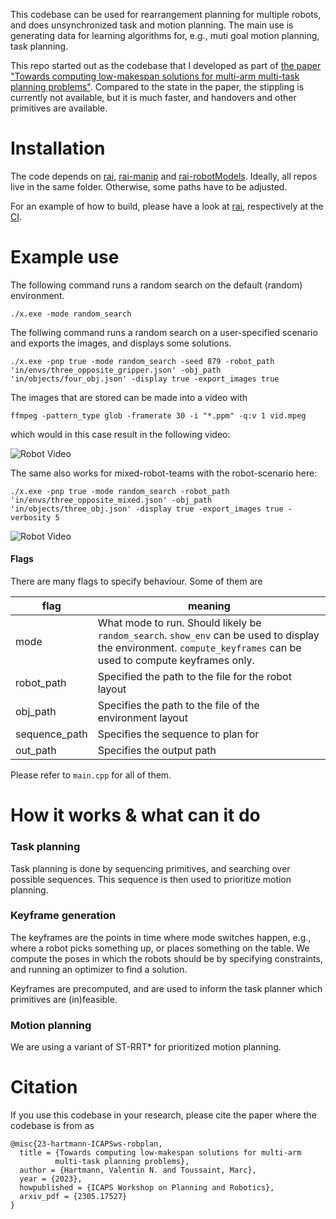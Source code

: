 This codebase can be used for rearrangement planning for multiple robots, and does unsynchronized task and motion planning.
The main use is generating data for learning algorithms for, e.g., muti goal motion planning, task planning.

This repo started out as the codebase that I developed as part of [the paper "Towards computing low-makespan solutions for multi-arm multi-task planning problems"](https://vhartmann.com/robplan-low-makespan/).
Compared to the state in the paper, the stippling is currently not available, but it is much faster, and handovers and other primitives are available.

# Installation
The code depends on [rai](https://github.com/vhartman/rai/tree/changes), [rai-manip](https://github.com/vhartman/rai-manip) and [rai-robotModels](https://github.com/vhartman/rai-robotModels).
Ideally, all repos live in the same folder. Otherwise, some paths have to be adjusted.

For an example of how to build, please have a look at [rai](https://github.com/vhartman/rai/tree/changes), respectively at the [CI](https://github.com/vhartman/24-data-gen/actions).

# Example use
The following command runs a random search on the default (random) environment.
```
./x.exe -mode random_search
```

The follwing command runs a random search on a user-specified scenario and exports the images, and displays some solutions.
```
./x.exe -pnp true -mode random_search -seed 879 -robot_path 'in/envs/three_opposite_gripper.json' -obj_path 'in/objects/four_obj.json' -display true -export_images true
```

The images that are stored can be made into a video with 
```
ffmpeg -pattern_type glob -framerate 30 -i "*.ppm" -q:v 1 vid.mpeg
```
which would in this case result in the following video:

![Robot Video](./example/example.gif)

The same also works for mixed-robot-teams with the robot-scenario here:
```
./x.exe -pnp true -mode random_search -robot_path 'in/envs/three_opposite_mixed.json' -obj_path 'in/objects/three_obj.json' -display true -export_images true -verbosity 5
```

![Robot Video](./example/example_mixed.gif)


#### Flags
There are many flags to specify behaviour. Some of them are

| flag | meaning |
|---|---|
| mode | What mode to run. Should likely be `random_search`. `show_env` can be used to display the environment. `compute_keyframes` can be used to compute keyframes only. |
| robot_path | Specified the path to the file for the robot layout |
| obj_path | Specifies the path to the file of the environment layout |
| sequence_path | Specifies the sequence to plan for |
| out_path | Specifies the output path |

Please refer to `main.cpp` for all of them.

# How it works & what can it do

### Task planning
Task planning is done by sequencing primitives, and searching over possible sequences.
This sequence is then used to prioritize motion planning.

### Keyframe generation
The keyframes are the points in time where mode switches happen, e.g., where a robot picks something up, or places something on the table.
We compute the poses in which the robots should be by specifying constraints, and running an optimizer to find a solution.

Keyframes are precomputed, and are used to inform the task planner which primitives are (in)feasible.

### Motion planning
We are using a variant of ST-RRT* for prioritized motion planning.

# Citation
If you use this codebase in your research, please cite the paper where the codebase is from as

```
@misc{23-hartmann-ICAPSws-robplan,
  title = {Towards computing low-makespan solutions for multi-arm
  		  multi-task planning problems},
  author = {Hartmann, Valentin N. and Toussaint, Marc},
  year = {2023},
  howpublished = {ICAPS Workshop on Planning and Robotics},
  arxiv_pdf = {2305.17527}
}
```
